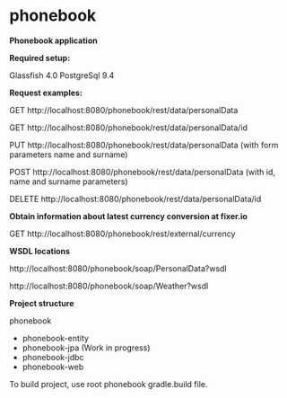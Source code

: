 # phonebook
**Phonebook application**


**Required setup:**

Glassfish 4.0
PostgreSql 9.4

**Request examples:**

GET http://localhost:8080/phonebook/rest/data/personalData

GET http://localhost:8080/phonebook/rest/data/personalData/id

PUT http://localhost:8080/phonebook/rest/data/personalData (with form parameters name and surname)

POST http://localhost:8080/phonebook/rest/data/personalData (with id, name and surname parameters)

DELETE http://localhost:8080/phonebook/rest/data/personalData/id


**Obtain information about latest currency conversion at fixer.io**

GET http://localhost:8080/phonebook/rest/external/currency


**WSDL locations**

http://localhost:8080/phonebook/soap/PersonalData?wsdl

http://localhost:8080/phonebook/soap/Weather?wsdl


**Project structure**

phonebook
- phonebook-entity
- phonebook-jpa (Work in progress)
- phonebook-jdbc
- phonebook-web

To build project, use root phonebook gradle.build file.
